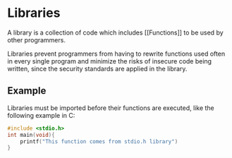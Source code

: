 # Libraries
A library is a collection of code which includes [[Functions]] to be used by other programmers.

Libraries prevent programmers from having to rewrite functions used often in every single program and minimize the risks of insecure code being written, since the security standards are applied in the library.

## Example
Libraries must be imported before their functions are executed, like the following example in C:

```C
#include <stdio.h>
int main(void){
	printf("This function comes from stdio.h library")
}
```
